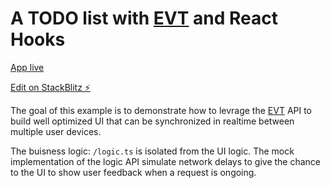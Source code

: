 # A TODO list with [EVT](https://evt.land) and React Hooks

[App live](https://evt-react-hooks-todo-list.stackblitz.io/)

[Edit on StackBlitz ⚡️](https://stackblitz.com/edit/react-ts-a81jg9)

The goal of this example is to demonstrate how to levrage 
the [EVT](https://evt.land) API to build well optimized UI that can 
be synchronized in realtime between multiple user devices.

The buisness logic: ``/logic.ts`` is isolated from the UI logic.
The mock implementation of the logic API simulate network delays
to give the chance to the UI to show user feedback when a request
is ongoing.
